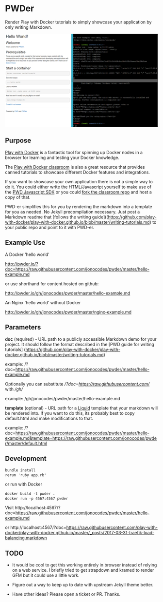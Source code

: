 # PWDer

Render Play with Docker tutorials to simply showcase your application by only writing Markdown.

![PWDer in action](screenshot.png?raw=true "Title")

## Purpose

[Play with Docker](http://labs.play-with-docker.com/) is a fantastic tool for spinning up Docker nodes in a browser for learning and testing your Docker knowledge.

The [Play with Docker classroom](http://training.play-with-docker.com/) is also a great resource that provides canned tutorials to showcase different Docker features and integrations.

If you want to showcase your own application there is not a simple way to do it. You could either write the HTML/Javascript yourself to make use of the [PWD Javascript SDK](https://github.com/play-with-docker/sdk) or you could [fork the classroom repo](https://github.com/play-with-docker/play-with-docker.github.io) and host a copy of that.

PWD-er simplifies this for you by rendering the markdown into a template for you as needed. No Jekyll precompilation necessary. Just post a Markdown readme that [follows the writing guide]((https://github.com/play-with-docker/play-with-docker.github.io/blob/master/writing-tutorials.md) to your public repo and point to it with PWD-er.

## Example Use

A Docker 'hello world'

http://pwder.io/?doc=https://raw.githubusercontent.com/jonocodes/pwder/master/hello-example.md

or use shorthand for content hosted on github:

http://pwder.io/gh/jonocodes/pwder/master/hello-example.md

An Nginx 'hello world' without Docker

http://pwder.io/gh/jonocodes/pwder/master/nginx-example.md

## Parameters

**doc** (required) - URL path to a publicly accessible Markdown demo for your project. It should follow the format described in the [PWD guide for writing tutorials] (https://github.com/play-with-docker/play-with-docker.github.io/blob/master/writing-tutorials.md)

example: /?doc=https://raw.githubusercontent.com/jonocodes/pwder/master/hello-example.md

Optionally you can substitute */?doc=https://raw.githubusercontent.com/* with */gh/*

example:
/gh/jonocodes/pwder/master/hello-example.md

**template** (optional) - URL path for a [Liquid](https://shopify.github.io/liquid/) template that your markdown will be rendered into. If you want to do this, its probably best to copy default.html and make modifications to that.

example: /?doc=https://raw.githubusercontent.com/jonocodes/pwder/master/hello-example.md&template=https://raw.githubusercontent.com/jonocodes/pwder/master/default.html

## Development

    bundle install
    rerun 'ruby app.rb'

or run with Docker

    docker build -t pwder .
    docker run -p 4567:4567 pwder

Visit http://localhost:4567/?doc=https://raw.githubusercontent.com/jonocodes/pwder/master/hello-example.md

or http://localhost:4567/?doc=https://raw.githubusercontent.com/play-with-docker/play-with-docker.github.io/master/_posts/2017-03-31-traefik-load-balancing.markdown

## TODO

* It would be cool to get this working entirely in browser instead of relying on a web service. I briefly tried to get strapdown and kramed to render GFM but it could use a little work.

* Figure out a way to keep up to date with upstream Jekyll theme better.

* Have other ideas? Please open a ticket or PR. Thanks.
